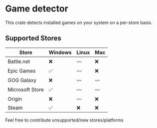 # Game detector
This crate detects installed games on your system on a per-store basis.

## Supported Stores
| Store           | Windows | Linux | Mac |
|-----------------|---------|-------|-----|
| Battle.net      | ❌       | 〰     | ❌   |
| Epic Games      | ✅       | 〰     | ❌   |
| GOG Galaxy      | ❌       | 〰     | 〰   |
| Microsoft Store | ✅       | 〰     | 〰   |
| Origin          | ❌       | 〰     | ❌   |
| Steam           | ✅       | ❌     | ❌   |

Feel free to contribute unsupported/new stores/platforms